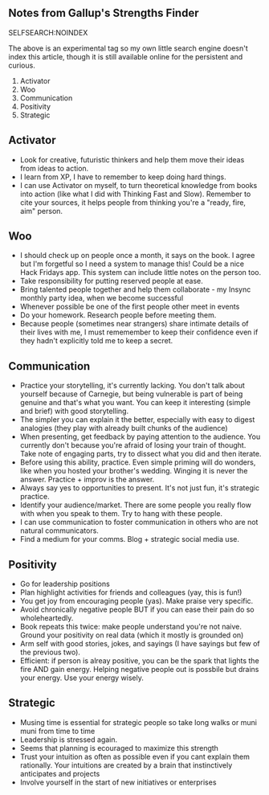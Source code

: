 ## Notes from Gallup's Strengths Finder

SELFSEARCH:NOINDEX

The above is an experimental tag so my own little search engine doesn't index this article, though it is still available online for the persistent and curious.

1. Activator
2. Woo
3. Communication
4. Positivity
5. Strategic

## Activator

* Look for creative, futuristic thinkers and help them move their ideas from ideas to action.
* I learn from XP, I have to remember to keep doing hard things.
* I can use Activator on myself, to turn theoretical knowledge from books into action (like what I did with Thinking Fast and Slow). Remember to cite your sources, it helps people from thinking you're a "ready, fire, aim" person.

## Woo

* I should check up on people once a month, it says on the book. I agree but I'm forgetful so I need a system to manage this! Could be a nice Hack Fridays app. This system can include little notes on the person too.
* Take responsibility for putting reserved people at ease.
* Bring talented people together and help them collaborate - my Insync monthly party idea, when we become successful
* Whenever possible be one of the first people other meet in events
* Do your homework. Research people before meeting them.
* Because people (sometimes near strangers) share intimate details of their lives with me, I must rememember to keep their confidence even if they hadn't explicitly told me to keep a secret.

## Communication
* Practice your storytelling, it's currently lacking. You don't talk about yourself because of Carnegie, but being vulnerable is part of being genuine and that's what you want. You can keep it interesting (simple and brief) with good storytelling.
* The simpler you can explain it the better, especially with easy to digest analogies (they play with already built chunks of the audience)
* When presenting, get feedback by paying attention to the audience. You currently don't because you're afraid of losing your train of thought. Take note of engaging parts, try to dissect what you did and then iterate.
* Before using this ability, practice. Even simple priming will do wonders, like when you hosted your brother's wedding. Winging it is never the answer. Practice + improv is the answer. 
* Always say yes to opportunities to present. It's not just fun, it's strategic practice.
* Identify your audience/market. There are some people you really flow with when you speak to them. Try to hang with these people.
* I can use communication to foster communication in others who are not natural communicators.
* Find a medium for your comms. Blog + strategic social media use.

## Positivity

* Go for leadership positions
* Plan highlight activities for friends and colleagues (yay, this is fun!)
* You get joy from encouraging people (yas). Make praise very specific.
* Avoid chronically negative people BUT if you can ease their pain do so wholeheartedly.
* Book repeats this twice: make people understand you're not naive. Ground your positivity on real data (which it mostly is grounded on)
* Arm self with good stories, jokes, and sayings (I have sayings but few of the previous two).
* Efficient: if person is alreay positive, you can be the spark that lights the fire AND gain energy. Helping negative people out is possbile but drains your energy. Use your energy wisely.

## Strategic

* Musing time is essential for strategic people so take long walks or muni muni from time to time
* Leadership is stressed again.
* Seems that planning is ecouraged to maximize this strength
* Trust your intuition as often as possible even if you cant explain them rationally. Your intuitions are created by a brain that instinctively anticipates and projects
* Involve yourself in the start of new initiatives or enterprises
